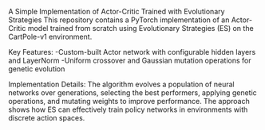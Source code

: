A Simple Implementation of Actor-Critic Trained with Evolutionary Strategies
This repository contains a PyTorch implementation of an Actor-Critic model trained from scratch using Evolutionary Strategies (ES) on the CartPole-v1 environment.

Key Features:
-Custom-built Actor network with configurable hidden layers and LayerNorm
-Uniform crossover and Gaussian mutation operations for genetic evolution

Implementation Details:
The algorithm evolves a population of neural networks over generations,
selecting the best performers, applying genetic operations, and mutating weights to improve performance. 
The approach shows how ES can effectively train policy networks in environments with discrete action spaces.
